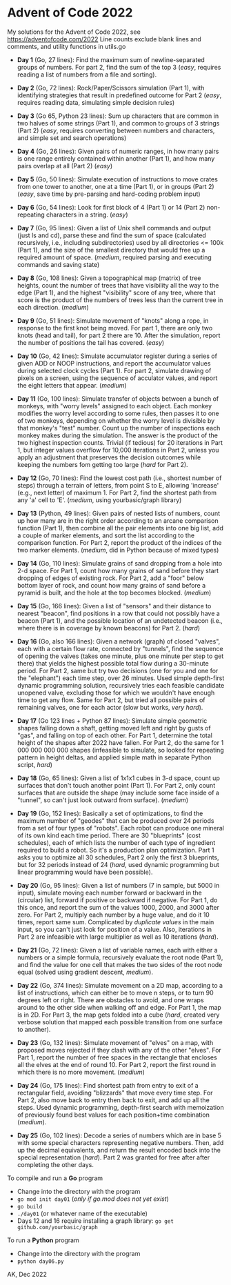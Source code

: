 # Advent of Code 2022

My solutions for the Advent of Code 2022, 
see https://adventofcode.com/2022
Line counts exclude blank lines and comments, and utility functions in utils.go

* **Day 1** (Go, 27 lines): Find the maximum sum of newline-separated 
  groups of numbers. For part 2, find the sum of the top 3 (*easy*,
  requires reading a list of numbers from a file and sorting).

* **Day 2** (Go, 72 lines): Rock/Paper/Scissors simulation (Part 1), with 
  identifying strategies that result in predefined outcome for Part 2 (*easy*,
  requires reading data, simulating simple decision rules)

* **Day 3** (Go 65, Python 23 lines): Sum up characters that are common in two
  halves of some strings (Part 1), and common to groups of 3 strings (Part 2)
  (*easy*, requires converting between numbers and characters, and simple set
  and search operations)

* **Day 4** (Go, 26 lines): Given pairs of numeric ranges, in how many pairs is
  one range entirely contained within another (Part 1), and how many pairs
  overlap at all (Part 2) (*easy*)

* **Day 5** (Go, 50 lines): Simulate execution of instructions to move crates
  from one tower to another, one at a time (Part 1), or in groups (Part 2)
  (*easy*, save time by pre-parsing and hard-coding problem input)

* **Day 6** (Go, 54 lines): Look for first block of 4 (Part 1) or 14 (Part 2)
  non-repeating characters in a string.  (*easy*)

* **Day 7** (Go, 95 lines): Given a list of Unix shell commands and output
  (just ls and cd), parse these and find the sum of space (calculated
  recursively, i.e., including subdirectories) used by all directories <= 100k
  (Part 1), and the size of the smallest directory that would free up a
  required amount of space. (*medium*, required parsing and executing commands
  and saving state)

* **Day 8** (Go, 108 lines): Given a topographical map (matrix) of tree
  heights, count the number of trees that have visibility all the way to the
  edge (Part 1), and the highest "visibility" score of any tree, where that
  score is the product of the numbers of trees less than the current tree in
  each direction. (*medium*)

* **Day 9** (Go, 51 lines): Simulate movement of "knots" along a rope, in
  response to the first knot being moved. For part 1, there are only two knots
  (head and tail), for part 2 there are 10. After the simulation, report the
  number of positions the tail has covered. (*easy*)

* **Day 10** (Go, 42 lines): Simulate accumulator register during a series of
  given ADD or NOOP instructions, and report the accumulator values during 
  selected clock cycles (Part 1). For part 2, simulate drawing of pixels 
  on a screen, using the sequence of acculator values, and report the eight 
  letters that appear. (*medium*)

* **Day 11** (Go, 100 lines): Simulate transfer of objects between a bunch of
  monkeys, with "worry levels" assigned to each object. Each monkey modifies
  the worry level according to some rules, then passes it to one of two
  monkeys, depending on whether the worry level is divisible by that monkey's
  "test" number.  Count up the number of inspections each monkey makes during
  the simulation. The answer is the product of the two highest inspection
  counts.  Trivial (if tedious) for 20 iterations in Part 1, but integer values 
  overflow for 10,000 iterations in Part 2, unless you apply an adjustment 
  that preserves the decision outcomes while keeping the numbers fom getting 
  too large (*hard* for Part 2).

* **Day 12** (Go, 70 lines): Find the lowest cost path (i.e., shortest number
  of steps) through a terrain of letters, from point S to E, allowing
  'increase' (e.g., next letter) of maximum 1. For Part 2, find the shortest
  path from any 'a' cell to 'E'. (*medium*, using yourbasic/graph library)

* **Day 13** (Python, 49 lines): Given pairs of nested lists of numbers, count
  up how many are in the right order according to an arcane comparison function
  (Part 1), then combine all the pair elements into one big list, add a couple
  of marker elements, and sort the list according to the comparison function. 
  For Part 2, report the product of the indices of the two marker elements.
  (*medium*, did in Python because of mixed types)

* **Day 14** (Go, 110 lines): Simulate grains of sand dropping from a hole into
  2-d space.  For Part 1, count how many grains of sand before they start
  dropping of edges of existing rock. For Part 2, add a "foor" below  bottom
  layer of rock, and count how many grains of sand before a pyramid is built,
  and the hole at the top becomes blocked. (*medium*)

* **Day 15** (Go, 166 lines): Given a list of "sensors" and their distance to
  nearest "beacon", find positions in a row that could not possibly have a
  beacon (Part 1), and the possible location of an undetected beacon (i.e.,
  where there is in coverage by known beacons) for Part 2. (*hard*)

* **Day 16** (Go, also 166 lines): Given a network (graph) of closed "valves",
  each with a certain flow rate, connected by "tunnels", find the sequence of
  opening the valves (takes one minute, plus one minute per step to get there)
  that yields the highest possible total flow during a 30-minute period. For
  Part 2, same but try two decisions (one for you and one for the "elephant")
  each time step, over 26 minutes. Used simple depth-first dynamic programming
  solution, recursively tries each feasible candidate unopened valve, excluding
  those for which we wouldn't have enough time to get any flow. Same for Part
  2, but tried all possible pairs of remaining valves, one for each actor (slow
  but works, *very hard*).

* **Day 17** (Go 123 lines + Python 87 lines): Simulate simple geometric shapes
  falling down a shaft, getting moved left and right by gusts of "gas", and
  falling on top of each other. For Part 1, determine the total height of the
  shapes after 2022 have fallen. For Part 2, do the same for 1 000 000 000 000
  shapes (infeasible to simulate, so looked for repeating pattern in height
  deltas, and applied simple math in separate Python script, *hard*)

* **Day 18** (Go, 65 lines): Given a list of 1x1x1 cubes in 3-d space, count up
  surfaces that don't touch another point (Part 1).  For Part 2, only count
  surfaces that are outside the shape (may include some face inside of a
  "tunnel", so can't just look outward from surface). (*medium*)

* **Day 19** (Go, 152 lines): Basically a set of optimizations, to find the
  maximum number of "geodes" that can be produced over 24 periods from a set of
  four types of "robots".  Each robot can produce one mineral of its own kind
  each time period. There are 30 "blueprints" (cost schedules), each of which
  lists the number of each type of ingredient required to build a robot. So
  it's a production plan optimization.  Part 1 asks you to optimize all 30
  schedules, Part 2 only the first 3 blueprints, but for 32 periods instead of
  24 (*hard*, used dynamic programming but linear programming would have been
  possible).

* **Day 20** (Go, 95 lines): Given a list of numbers (7 in sample, but 5000 in
  input), simulate moving each number forward or backward in the (circular)
  list, forward if positive or backward if negative. For Part 1, do this once,
  and report the sum of the values 1000, 2000, and 3000 after zero. For Part 2,
  multiply each number by a huge value, and do it 10 times, report same sum.
  Complicated by *duplicate values* in the  main input, so you can't just look
  for position of a value. Also, iterations in Part 2 are infeasible with large
  multiplier as well as 10 iterations (*hard*).

* **Day 21** (Go, 72 lines): Given a list of variable names, each with either a
  numbers or a simple formula, recursively evaluate the root node (Part 1), and
  find the value for one cell that makes the two sides of the root node equal
  (solved using gradient descent, *medium*).

* **Day 22** (Go, 374 lines): Simulate movement on a 2D map, according to a
  list of instructions, which can either be to move n steps, or to turn 90
  degrees left or right. There are obstacles to avoid, and one wraps around to
  the other side when walking off and edge. For Part 1, the map is in 2D. For 
  Part 3, the map gets folded into a cube (*hard*, created very verbose
  solution that mapped each possible transition from one surface to another).

* **Day 23** (Go, 132 lines): Simulate movement of "elves" on a map, with
  proposed moves rejected if they clash with any of the other "elves". For Part
  1, report the number of free spaces in the rectangle that encloses all the
  elves at the end of round 10.  For Part 2, report the first round in which
  there is no more movement. (*medium*)

* **Day 24** (Go, 175 lines): Find shortest path from entry to exit of a
  rectangular field, avoiding "blizzards" that move every time step. For Part
  2, also move back to entry then back to exit, and add up all the steps. Used
  dynamic programming, depth-first search with memoization of previously found
  best values for each position+time combination (*medium*).

* **Day 25** (Go, 102 lines): Decode a series of numbers which are in base 5
  with some special characters representing negative numbers. Then, add up the
  decimal equivalents, and return the result encoded back into the special
  representation (*hard*). Part 2 was granted for free after after completing
  the other days.

To compile and run a **Go** program
* Change into the directory with the program
* `go mod init day01`  (*only if go.mod does not yet exist*)
* `go build`
* `./day01`  (or whatever name of the executable)
* Days 12 and 16 require installing a graph library: `go get github.com/yourbasic/graph`

To run a **Python** program
* Change into the directory with the program
* `python day06.py`

AK, Dec 2022
